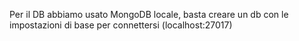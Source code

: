 Per il DB abbiamo usato MongoDB locale, basta creare un db con le impostazioni di base per connettersi (localhost:27017) 
